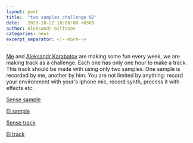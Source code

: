 ```yaml
---
layout: post
title:  "two samples challenge 02"
date:   2020-10-22 10:00:00 +0300
author: Aleksandr Gilfanov
categories: news
excerpt_separator: <!--more-->
---
```

[Me](https://github.com/aleksandrgilfanov) and
[Aleksandr Karabatov](https://github.com/elektron314) are making some fun
every week, we are making track as a challenge. Each one has only one hour to
make a track. This track should be made with using only two samples. One sample
is recorded by me, another by him. You are not limited by anything: record
your environment with your's iphone mic, record synth, process it with effects etc.
<!--more-->

[Sense sample](/mp3/sample-2020-02-sense.mp3)

[El sample](/mp3/sample-2020-02-el.mp3)

[Sense track](/mp3/track-2020-02-sense.mp3)

[El track](/mp3/track-2020-02-el.mp3)
